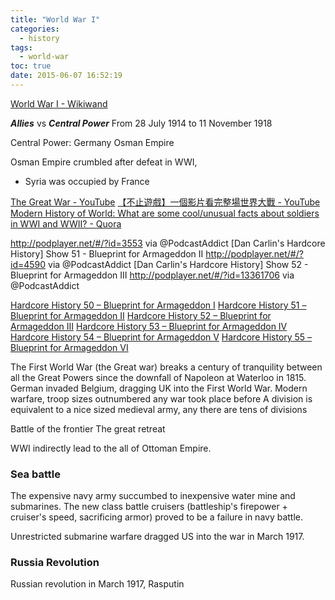 ```yaml
---
title: "World War I"
categories:
  - history
tags:
  - world-war
toc: true
date: 2015-06-07 16:52:19
---
```


[World War I - Wikiwand](http://www.wikiwand.com/en/World_War_I)

**_Allies_** vs **_Central Power_**
From 28 July 1914 to 11 November 1918

Central Power:
Germany
Osman Empire

Osman Empire crumbled after defeat in WWI,

- Syria was occupied by France

[The Great War - YouTube](https://www.youtube.com/channel/UCUcyEsEjhPEDf69RRVhRh4A)
[【不止遊戲】一個影片看完整場世界大戰 - YouTube](https://www.youtube.com/watch?v=UKJqsIu_5QE)
[Modern History of World: What are some cool/unusual facts about soldiers in WWI and WWII? - Quora](https://www.quora.com/Modern-History-of-World-What-are-some-cool-unusual-facts-about-soldiers-in-WWI-and-WWII)

http://podplayer.net/#/?id=3553 via @PodcastAddict
[Dan Carlin's Hardcore History] Show 51 - Blueprint for Armageddon II
http://podplayer.net/#/?id=4590 via @PodcastAddict
[Dan Carlin's Hardcore History] Show 52 - Blueprint for Armageddon III
http://podplayer.net/#/?id=13361706 via @PodcastAddict

[Hardcore History 50 – Blueprint for Armageddon I](http://www.dancarlin.com/product/hardcore-history-50-blueprint-for-armageddon-i/)
[Hardcore History 51 – Blueprint for Armageddon II](http://www.dancarlin.com/product/hardcore-history-51-blueprint-for-armageddon-ii/)
[Hardcore History 52 – Blueprint for Armageddon III](http://www.dancarlin.com/product/hardcore-history-52-blueprint-for-armageddon-iii/)
[Hardcore History 53 – Blueprint for Armageddon IV](http://www.dancarlin.com/hardcore-history-53-blueprint-for-armageddon-iv/)
[Hardcore History 54 – Blueprint for Armageddon V](http://www.dancarlin.com/home-hh-54/)
[Hardcore History 55 – Blueprint for Armageddon VI](http://www.dancarlin.com/hh-55/)

The First World War (the Great war) breaks a century of tranquility between all the Great Powers since the downfall of Napoleon at Waterloo in 1815.
German invaded Belgium, dragging UK into the First World War.
Modern warfare, troop sizes outnumbered any war took place before
A division is equivalent to a nice sized medieval army, any there are tens of divisions

Battle of the frontier
The great retreat

WWI indirectly lead to the all of Ottoman Empire.

### Sea battle

The expensive navy army succumbed to inexpensive water mine and submarines.
The new class battle cruisers (battleship's firepower + cruiser's speed, sacrificing armor) proved to be a failure in navy battle.

Unrestricted submarine warfare dragged US into the war in March 1917.

### Russia Revolution

Russian revolution in March 1917, Rasputin
